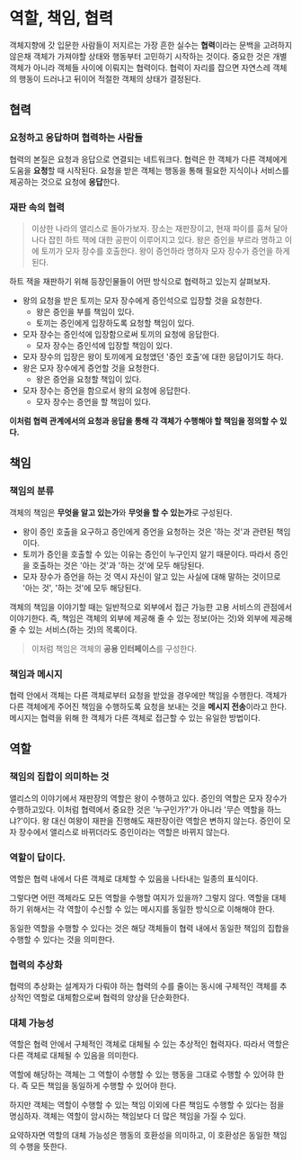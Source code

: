 # 역할, 책임, 협력

객체지향에 갓 입문한 사람들이 저지르는 가장 흔한 실수는 **협력**이라는 문백을 고려하지 않은채 객체가 가져야할 상태와 행동부터 고민하기 시작하는 것이다. 중요한 것은 개별 객체가 아니라 객체들 사이에 이뤄지는 협력이다. 협력이 자리를 잡으면 자연스레 객체의 행동이 드러나고 뒤이어 적절한 객체의 상태가 결정된다.

## 협력

### 요청하고 응답하며 협력하는 사람들

협력의 본질은 요청과 응답으로 연결되는 네트워크다. 협력은 한 객체가 다른 객체에게 도움을 **요청**할 때 시작된다. 요청을 받은 객체는 행동을 통해 필요한 지식이나 서비스를 제공하는 것으로 요청에 **응답**한다.

### 재판 속의 협력

> 이상한 나라의 앨리스로 돌아가보자. 장소는 재판장이고, 현재 파이를 훔쳐 달아나다 잡힌 하트 잭에 대한 공판이 이루어지고 있다. 왕은 증인을 부르라 명하고 이에 토끼가 모자 장수를 호출한다. 왕이 증언하라 명하자 모자 장수가 증언을 하게 된다.

하트 잭을 재판하기 위해 등장인물들이 어떤 방식으로 협력하고 있는지 살펴보자.

- 왕의 요청을 받은 토끼는 모자 장수에게 증인석으로 입장할 것을 요청한다.
    - 왕은 증인을 부를 책임이 있다.
    - 토끼는 증인에게 입장하도록 요청할 책임이 있다.
- 모자 장수는 증인석에 입장함으로써 토끼의 요청에 응답한다.
    - 모자 장수는 증인석에 입장할 책임이 있다.
- 모자 장수의 입장은 왕이 토끼에게 요청앴던 '증인 호출'에 대한 응답이기도 하다.
- 왕은 모자 장수에게 증언할 것을 요청한다.
    - 왕은 증언을 요청할 책임이 있다.
- 모자 장수는 증언을 함으로서 왕의 요청에 응답한다.
    - 모자 장수는 증언을 할 책임이 있다.

**이처럼 협력 관계에서의 요청과 응답을 통해 각 객체가 수행해야 할 책임을 정의할 수 있다.**

## 책임

### 책임의 분류

객체의 책임은 **무엇을 알고 있는가**와 **무엇을 할 수 있는가**로 구성된다.

- 왕이 증인 호출을 요구하고 증인에게 증언을 요청하는 것은 '하는 것'과 관련된 책임이다.
- 토끼가 증인을 호출할 수 있는 이유는 증인이 누구인지 알기 때문이다. 따라서 증인을 호출하는 것은 '아는 것'과 '하는 것'에 모두 해당된다.
- 모자 장수가 증언을 하는 것 역시 자신이 알고 있는 사실에 대해 말하는 것이므로 '아는 것', '하는 것'에 모두 해당된다.

객체의 책임을 이야기할 때는 일반적으로 외부에서 접근 가능한 고용 서비스의 관점에서 이야기한다. 즉, 책임은 객체의 외부에 제공해 줄 수 있는 정보(아는 것)와 외부에 제공해줄 수 있는 서비스(하는 것)의 목록이다.

> 이처럼 책임은 객체의 **공용 인터페이스**를 구성한다.

### 책임과 메시지

협력 안에서 객체는 다른 객체로부터 요청을 받았을 경우에만 책임을 수행한다. 객체가 다른 객체에게 주어진 책임을 수행하도록 요청을 보내는 것을 **메시지 전송**이라고 한다. 메시지는 협력을 위해 한 객체가 다른 객체로 접근할 수 있는 유일한 방법이다.

## 역할

### 책임의 집합이 의미하는 것

앨리스의 이야기에서 재판장의 역할은 왕이 수행하고 있다. 증인의 역할은 모자 장수가 수행하고있다. 이처럼 협력에서 중요한 것은 '누구인가?'가 아니라 '무슨 역할을 하느냐?'이다. 왕 대신 여왕이 재판을 진행해도 재판장이란 역할은 변하지 않는다. 증인이 모자 장수에서 앨리스로 바뀌더라도 증인이라는 역할은 바뀌지 않는다.

### 역할이 답이다.

역할은 협력 내에서 다른 객체로 대체할 수 있음을 나타내는 일종의 표식이다. 

그렇다면 어떤 객체라도 모든 역할을 수행할 여지가 있을까? 그렇지 않다. 역할을 대체하기 위해서는 각 역할이 수신할 수 있는 메시지를 동일한 방식으로 이해해야 한다.

동일한 역할을 수행할 수 있다는 것은 해당 객체들이 협력 내에서 동일한 책임의 집합을 수행할 수 있다는 것을 의미한다.

### 협력의 추상화

협력의 추상화는 설계자가 다뤄야 하는 협력의 수를 줄이는 동시에 구체적인 객체를 추상적인 역할로 대체함으로써 협력의 양상을 단순화한다.

### 대체 가능성

역할은 협력 안에서 구체적인 객체로 대체될 수 있는 추상적인 협력자다. 따라서 역할은 다른 객체로 대체될 수 있음을 의미한다.

역할에 해당하는 객체는 그 역할이 수행할 수 있는 행동을 그대로 수행할 수 있어햐 한다. 즉 모든 책임을 동일하게 수행할 수 있어야 한다.

하지만 객체는 역할이 수행할 수 있는 책임 이외에 다른 책임도 수행할 수 있다는 점을 명심하자. 객체는 역할이 암시하는 책임보다 더 많은 책임을 가질 수 있다.

요약하자면 역할의 대체 가능성은 행동의 호환성을 의미하고, 이 호환성은 동일한 책임의 수행을 뜻한다.